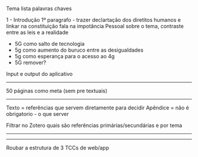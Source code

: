 Tema lista palavras chaves

1 - Introdução 
1º paragrafo - trazer declartação dos diretitos humanos e linkar na constituição
fala na impotância Pessoal sobre o tema, contraste entre as leis e a realidade

* 5G como salto de tecnologia
* 5g como aumento do buruco entre as desigualdades
* 5g como esperança para o acesso ao 4g 
* 5G remover?


Input e output do aplicativo

---

50 páginas como meta (sem pre textuais)


---

Texto = referências que servem diretamente para decidir 
Apêndice = não é obrigatorio - o que server 

Filtrar no Zotero quais são referências primárias/secundárias e por tema

----



---

Roubar a estrutura de 3 TCCs de web/app